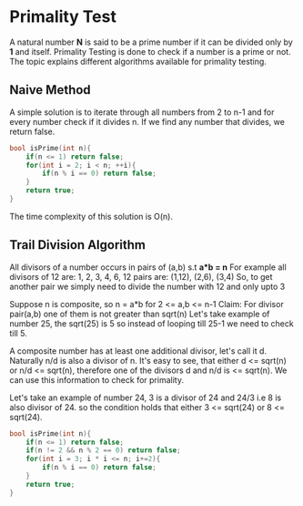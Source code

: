 # Primality Test

A natural number **N** is said to be a prime number if it can be divided only by **1** and itself. Primality Testing is done to check if a number is a prime or not. The topic explains different algorithms available for primality testing.

## Naive Method

A simple solution is to iterate through all numbers from 2 to n-1 and for every number check if it divides n. If we find any number that divides, we return false.

```cpp
bool isPrime(int n){
    if(n <= 1) return false;
    for(int i = 2; i < n; ++i){
        if(n % i == 0) return false;
    }
    return true;
}
```

The time complexity of this solution is O(n).

## Trail Division Algorithm

All divisors of a number occurs in pairs of (a,b) s.t **a*b = n**
For example all divisors of 12 are: 1, 2, 3, 4, 6, 12
pairs are: (1,12), (2,6), (3,4)
So, to get another pair we simply need to divide the number with 12 and only upto 3

Suppose n is composite, so n = a*b for 2 <= a,b <= n-1
Claim: For divisor pair(a,b) one of them is not greater than sqrt(n)
Let's take example of number 25, the sqrt(25) is 5 so instead of looping till 25-1 we need to check till 5.

A composite number has at least one additional divisor, let's call it d. Naturally n/d is also a divisor of n. It's easy to see, that either d <= sqrt(n) or n/d <= sqrt(n), therefore one of the divisors d and n/d is <= sqrt(n). We can use this information to check for primality.

Let's take an example of number 24, 3 is a divisor of 24 and 24/3 i.e 8 is also divisor of 24. so the condition holds that either 3 <= sqrt(24) or 8 <= sqrt(24).

```cpp
bool isPrime(int n){
    if(n <= 1) return false;
    if(n != 2 && n % 2 == 0) return false;
    for(int i = 3; i * i <= n; i+=2){
        if(n % i == 0) return false;
    }
    return true;
}
```